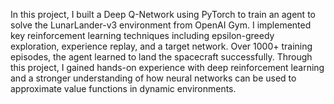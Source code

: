 In this project, I built a Deep Q-Network using PyTorch to train an agent to solve the LunarLander-v3 environment from OpenAI Gym. I implemented key reinforcement learning techniques including epsilon-greedy exploration, experience replay, and a target network. Over 1000+ training episodes, the agent learned to land the spacecraft successfully. Through this project, I gained hands-on experience with deep reinforcement learning and a stronger understanding of how neural networks can be used to approximate value functions in dynamic environments.
